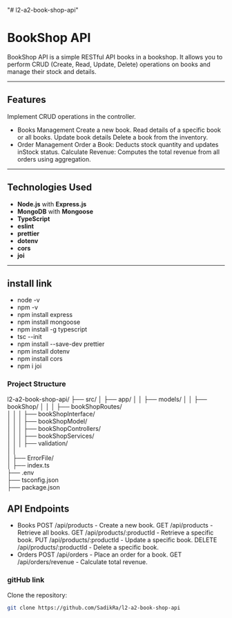 "# l2-a2-book-shop-api"

# BookShop API

BookShop API is a simple RESTful API books in a bookshop. It allows you to perform CRUD (Create, Read, Update, Delete) operations on books and manage their stock and details.

---

## Features

Implement CRUD operations in the controller.

- Books Management
Create a new book.
Read details of a specific book or all books.
Update book details
Delete a book from the inventory.
- Order Management
Order a Book: Deducts stock quantity and updates inStock status.
Calculate Revenue: Computes the total revenue from all orders using aggregation.

---

## Technologies Used

- **Node.js** with **Express.js**
- **MongoDB** with **Mongoose**
- **TypeScript**
- **eslint**
- **prettier**
- **dotenv**
- **cors**
- **joi**


---

## install link

- node -v
- npm -v
- npm install express
- npm install mongoose
- npm install -g typescript
- tsc --init
- npm install --save-dev prettier
- npm install dotenv
- npm install cors
- npm i joi

### Project Structure

l2-a2-book-shop-api/
├── src/
│       ├── app/
│   │   ├── models/
│   │      ├── bookShop/
│   │      │   ├── bookShopRoutes/          
│   │      │   ├── bookShopInterface/          
│   │      │   ├── bookShopModel/          
│   │      │   ├── bookShopControllers/    
│   │      │   ├── bookShopServices/        
│   │      │   ├── validation/        
│   │                         
│   ├── ErrorFile/                           
│   ├── index.ts                             
├── .env                                     
├── tsconfig.json                           
├── package.json                           



## API Endpoints

- Books
POST /api/products - Create a new book.
GET /api/products - Retrieve all books.
GET /api/products/:productId - Retrieve a specific book.
PUT /api/products/:productId - Update a specific book.
DELETE /api/products/:productId - Delete a specific book.
- Orders
POST /api/orders - Place an order for a book.
GET /api/orders/revenue - Calculate total revenue.

### gitHub link

Clone the repository:

```bash
git clone https://github.com/SadikRa/l2-a2-book-shop-api

```

